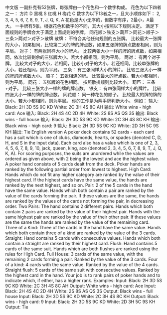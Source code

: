 中文版
一副扑克有52张牌，每张牌由一个花色和一个数字构成。
花色为以下四者之一：
方片 D
黑桃 S
红桃 H
梅花 C
数字为以下13者之一，且大小顺序如下：
2, 3, 4, 5, 6, 7, 8, 9, T, J, Q, K, A
花色是大小无序的，但数字有序，2最小，A最大。
一手牌有5张。根据花色和数字的不同，其大小按照以下规则决定。
满足下面规则的手牌会大于满足上面规则的手牌。
同花顺＞铁支＞葫芦＞同花＞顺子＞三条＞两对＞对子＞散牌
散牌：
不符合其他任何规则的五张牌。 比较最大一张牌的大小，如果相同，比较第二大的牌的牌点数，如果五张牌的牌点数都相同，则为平局。
对子：
有两张同样大小的牌片。 比较两张大小一样的牌的牌点数，如果相同，依次比较剩余的三张牌大小。若大小都相同，则为平局。
两对：
有两个对子牌。 比较大对子的大小，若相同，比较小对子的大小，若还相同，比较单张牌的大小，若还相同，则为平局。
三条：
有三张同样大小的牌片。 比较三张大小一样的牌的牌点数大小。
顺子：
五张相连的牌。 比较最大的牌点数。若大小都相同，则为平局。
同花：
五张牌的花色相同。 按照散排规则比较大小。
葫芦：
三条+对子。 比较三张大小一样的牌的牌点数。
铁支：
有四张同样大小的牌片。 比较四张大小一样的牌的牌点数。
同花顺：
同一种花色的顺子。 比较最大的牌的牌的大小。若大小都相同，则为平局。
你的工作是为两手牌判断大小。
例如：
输入: Black: 2H 3D 5S 9C KD White: 2C 3H 4S 8C AH 输出: White wins - high card: Ace 
输入: Black: 2H 4S 4C 2D 4H White: 2S 8S AS QS 3S 输出: Black wins - full house
输入: Black: 2H 3D 5S 9C KD White: 2C 3H 4S 8C KH 输出: Black wins - high card: 9
输入: Black: 2H 3D 5S 9C KD White: 2D 3H 5C 9S KH 输出: Tie
English version
A poker deck contains 52 cards - each card has a suit which is one of clubs, diamonds, hearts, or spades (denoted C, D, H, and S in the input data). 
Each card also has a value which is one of 2, 3, 4, 5, 6, 7, 8, 9, 10, jack, queen, king, ace (denoted 2, 3, 4, 5, 6, 7, 8, 9, T, J, Q, K, A). 
For scoring purposes, the suits are unordered while the values are ordered as given above, with 2 being the lowest and ace the highest value.
A poker hand consists of 5 cards dealt from the deck. Poker hands are ranked by the following partial order from lowest to highest.
High Card: Hands which do not fit any higher category are ranked by the value of their highest card. If the highest cards have the same value, the hands are ranked by the next highest, and so on.
Pair: 2 of the 5 cards in the hand have the same value. Hands which both contain a pair are ranked by the value of the cards forming the pair. If these values are the same, the hands are ranked by the values of the cards not forming the pair, in decreasing order.
Two Pairs: The hand contains 2 different pairs. Hands which both contain 2 pairs are ranked by the value of their highest pair. Hands with the same highest pair are ranked by the value of their other pair. If these values are the same the hands are ranked by the value of the remaining card.
Three of a Kind: Three of the cards in the hand have the same value. Hands which both contain three of a kind are ranked by the value of the 3 cards.
Straight: Hand contains 5 cards with consecutive values. Hands which both contain a straight are ranked by their highest card.
Flush: Hand contains 5 cards of the same suit. Hands which are both flushes are ranked using the rules for High Card.
Full House: 3 cards of the same value, with the remaining 2 cards forming a pair. Ranked by the value of the 3 cards.
Four of a kind: 4 cards with the same value. Ranked by the value of the 4 cards.
Straight flush: 5 cards of the same suit with consecutive values. Ranked by the highest card in the hand.
Your job is to rank pairs of poker hands and to indicate which, if either, has a higher rank.
Examples:
Input: Black: 2H 3D 5S 9C KD White: 2C 3H 4S 8C AH Output: White wins - high card: Ace 
Input: Black: 2H 4S 4C 2D 4H White: 2S 8S AS QS 3S Output: Black wins - full house
Input: Black: 2H 3D 5S 9C KD White: 2C 3H 4S 8C KH Output: Black wins - high card: 9
Input: Black: 2H 3D 5S 9C KD White: 2D 3H 5C 9S KH Output: Tie
